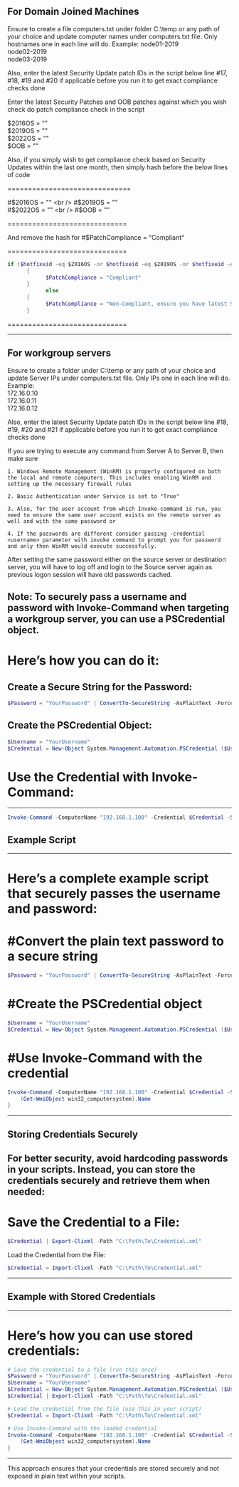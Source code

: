 ## For Domain Joined Machines

Ensure to create a file computers.txt under folder C:\temp or any path of your choice and update computer names under computers.txt file. Only hostnames one in each line will do.
Example:
node01-2019 <br />
node02-2019 <br />
node03-2019 <br />

Also, enter the latest Security Update patch IDs in the script below line #17, #18, #19 and #20 if applicable before you run it to get exact compliance checks done

Enter the latest Security Patches and OOB patches against which you wish check do patch compliance check in the script

$2016OS = "" <br />
$2019OS = "" <br />
$2022OS = "" <br />
$OOB = "" <br />

Also, if you simply wish to get compliance check based on Security Updates within the last one month, then simply hash before the below lines of code

==============================

#$2016OS = "" <br />
#$2019OS = "" <br />
#$2022OS = "" <br />
#$OOB = "" <br />

=============================

And remove the hash for #$PatchCompliance = "Compliant"

=============================
```powershell
if ($hotfixeid -eq $2016OS -or $hotfixeid -eq $2019OS -or $hotfixeid -eq $2022OS -or $hotfixeid -eq $OOB)  
      {
            $PatchCompliance = "Compliant"
      } 
            else 
      {
            $PatchCompliance = "Non-Compliant, ensure you have latest Security Patch installed"
      }
```
=============================



--------------------------------------------------------------------

## For workgroup servers
Ensure to create a folder under C:\temp or any path of your choice and update Server IPs under computers.txt file. Only IPs one in each line will do.
Example:<br />
172.16.0.10 <br />
172.16.0.11 <br />
172.16.0.12 <br />

Also, enter the latest Security Update patch IDs in the script below line #18, #19, #20 and #21 if applicable before you run it to get exact compliance checks done

If you are trying to execute any command from Server A to Server B, then make sure 

	1. Windows Remote Management (WinRM) is properly configured on both the local and remote computers. This includes enabling WinRM and setting up the necessary firewall rules
        
	2. Basic Authentication under Service is set to "True" 
	
	3. Also, for the user account from which Invoke-command is run, you need to ensure the same user account exists on the remote server as well and with the same password or 
 
	4. If the passwords are different consider passing -credential <username> parameter with invoke command to prompt you for password and only then WinRM would execute successfully.

After setting the same password either on the source server or destination server, you will have to log off and login to the Source server again as previous logon session will have old passwords cached.

## Note: To securely pass a username and password with Invoke-Command when targeting a workgroup server, you can use a PSCredential object. 

# Here’s how you can do it:

Create a Secure String for the Password:
----------------
```powershell
$Password = "YourPassword" | ConvertTo-SecureString -AsPlainText -Force
```
Create the PSCredential Object:
---------------
```powershell
$Username = "YourUsername"
$Credential = New-Object System.Management.Automation.PSCredential ($Username, $Password)
```


# Use the Credential with Invoke-Command:
---------------
```powershell
Invoke-Command -ComputerName "192.168.1.100" -Credential $Credential -ScriptBlock { (Get-WmiObject win32_computersystem).Name }
```
## Example Script
---------------------------------
# Here’s a complete example script that securely passes the username and password:

# #Convert the plain text password to a secure string
```powershell
$Password = "YourPassword" | ConvertTo-SecureString -AsPlainText -Force
```
# #Create the PSCredential object
```powershell
$Username = "YourUsername"
$Credential = New-Object System.Management.Automation.PSCredential ($Username, $Password)
```
# #Use Invoke-Command with the credential
```powershell
Invoke-Command -ComputerName "192.168.1.100" -Credential $Credential -ScriptBlock {
    (Get-WmiObject win32_computersystem).Name
}
```
--------------------------------

## Storing Credentials Securely
For better security, avoid hardcoding passwords in your scripts. Instead, you can store the credentials securely and retrieve them when needed:
---------------
# Save the Credential to a File:
```powershell
$Credential | Export-Clixml -Path "C:\Path\To\Credential.xml"
```
Load the Credential from the File:
```powershell
$Credential = Import-Clixml -Path "C:\Path\To\Credential.xml"
```
--------------

## Example with Stored Credentials
--------------------------------------
# Here’s how you can use stored credentials:
```powershell
# Save the credential to a file (run this once)
$Password = "YourPassword" | ConvertTo-SecureString -AsPlainText -Force
$Username = "YourUsername"
$Credential = New-Object System.Management.Automation.PSCredential ($Username, $Password)
$Credential | Export-Clixml -Path "C:\Path\To\Credential.xml"

# Load the credential from the file (use this in your script)
$Credential = Import-Clixml -Path "C:\Path\To\Credential.xml"

# Use Invoke-Command with the loaded credential
Invoke-Command -ComputerName "192.168.1.100" -Credential $Credential -ScriptBlock {
    (Get-WmiObject win32_computersystem).Name
}
```
---------------------------------------

This approach ensures that your credentials are stored securely and not exposed in plain text within your scripts.
